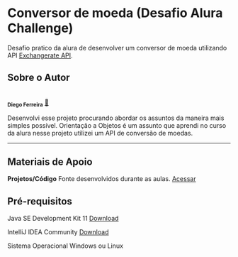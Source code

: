 # Conversor de moeda (Desafio Alura Challenge)
Desafio pratico da alura de desenvolver um conversor de moeda utilizando API [Exchangerate API](https://www.exchangerate-api.com/).

## Sobre o Autor

<br />
 <sub><b>Diego Ferreira</b></sub></a> <a href="https://github.com/diegoferreira96" title="GitHub">🚀</a>


Desenvolvi esse projeto procurando abordar os assuntos da maneira mais simples possível. Orientação a Objetos é um assunto que aprendi no curso da alura nesse projeto utilizei um API de conversão de moedas.

---

## Materiais de Apoio

**Projetos/Código** Fonte desenvolvidos durante as aulas. [Acessar](https://github.com/diegoferreira96/conversor-moeda-alura-challenge)



## Pré-requisitos

Java SE Development Kit 11 [Download](https://www.oracle.com/br/java/technologies/javase-jdk11-downloads.html)

IntelliJ IDEA Community [Download](https://www.jetbrains.com/pt-br/idea/download/#section=windows)

Sistema Operacional Windows ou Linux

